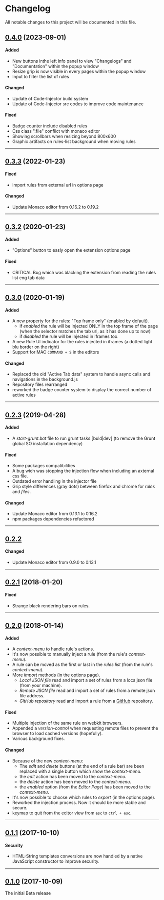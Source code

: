 [//]: # "Types: Added | Changed | Deprecated | Removed | Fixed | Security"
[//]: # "Source: http://keepachangelog.com/en/1.0.0/"

# Changelog
All notable changes to this project will be documented in this file.


## [0.4.0] (2023-09-01)

#### Added
- New buttons inthe left info panel to view "Changelogs" and "Documentation" within the popup window
- Resize grip is now visible in every pages within the popup window
- Input to filter the list of rules

#### Changed
- Update of Code-Injector build system
- Update of Code-Injector src codes to improve code maintenance

#### Fixed
- Badge counter include disabled rules
- Css class ".file" conflict with monaco editor
- Showing scrollbars when resizing beyond 800x600
- Graphic artifacts on rules-list background when moving rules


---
## [0.3.3] (2022-01-23)

#### Fixed
- import rules from external url in options page
   
#### Changed
- Update Monaco editor from 0.16.2 to 0.19.2


---
## [0.3.2] (2020-01-23)
   
#### Added
- "Options" button to easly open the extension options page

#### Fixed
- CRITICAL Bug which was blacking the extension from reading the rules list eng tab data


---
## [0.3.0] (2020-01-19)

#### Added
- A new property for the rules: "Top frame only" (enabled by default). 
  - if *enabled* the rule will be injected ONLY in the top frame of the page (when the selector matches the tab url, as it has done up to now)
  - if *disabled* the rule will be injected in iframes too.
- A new Rule UI indicator for the rules injected in iframes (a dotted light blu border on the right)
- Support for MAC `COMMAND + S` in the editors

#### Changed
- Replaced the old "Active Tab data" system to handle async calls and navigations in the background.js
- Repository files rearranged
- reworked the badge counter system to display the correct number of active rules 


---
## [0.2.3] (2019-04-28)

#### Added
- A *start-grunt.bat* file to run grunt tasks [buld|dev] (to remove the Grunt global SO installation dependency)

#### Fixed
- Some packages compatibilities
- A bug wich was stopping the injection flow when including an axternal css file.
- Outdated error handling in the injector file
- Grip style differences (gray dots) between firefox and chrome for *rules* and *files*.

#### Changed
- Update Monaco editor from 0.13.1 to 0.16.2
- npm packages dependencies refactored


---
## [0.2.2]

#### Changed
- Update Monaco editor from 0.9.0 to 0.13.1


---
## [0.2.1] (2018-01-20)

#### Fixed
- Strange black rendering bars on rules.


---
## [0.2.0] (2018-01-14)

#### Added
- A *context-menu* to handle rule's actions.
- It's now possible to manually inject a rule (from the rule's *context-menu*).
- A rule can be moved as the first or last in the *rules list* (from the rule's *context-menu*).
- More *import* methods (in the options page).
  - *Local JSON file* read and import a set of rules from a loca json file (from your machine).
  - *Remote JSON file* read and import a set of rules from a remote json file address.
  - *GitHub repository* read and import a rule from a [GitHub](https://github.com/) repository.

#### Fixed
- Multiple injection of the same rule on webkit browsers.
- Appended a *version-control* when requesting remote files to prevent the browser to load cached versions (hopefully).
- Various background fixes.

#### Changed
- Because of the new *context-menu*:
  - The *edit* and *delete* buttons (at the end of a rule bar) are been replaced with a single button which show the *context-menu*.
  - the *edit* action has been moved to the *context-menu*.
  - the *delete* action has been moved to the *context-menu*.
  - the *enabled* option (from the *Editor Page*) has been moved to the *context-menu*.
- It's now possible to choose which rules to *export* (in the options page). 
- Reworked the injection process. Now it should be more stable and secure.
- keymap to quit from the editor view from `esc` to `ctrl + esc`.


---
## [0.1.1] (2017-10-10)

#### Security
- HTML-String templates conversions are now handled by a native JavaScript constructor to improve security.


---
## [0.1.0] (2017-10-09)
The initial Beta release



[0.4.0]: https://github.com/Lor-Saba/Code-Injector/releases/tag/v0.4.0
[0.3.3]: https://github.com/Lor-Saba/Code-Injector/releases/tag/v0.3.3
[0.3.2]: https://github.com/Lor-Saba/Code-Injector/releases/tag/v0.3.2
[0.3.0]: https://github.com/Lor-Saba/Code-Injector/releases/tag/v0.3.0
[0.2.3]: https://github.com/Lor-Saba/Code-Injector/releases/tag/v0.2.3
[0.2.2]: https://github.com/Lor-Saba/Code-Injector/releases/tag/v0.2.2
[0.2.1]: https://github.com/Lor-Saba/Code-Injector/releases/tag/v0.2.1
[0.2.0]: https://github.com/Lor-Saba/Code-Injector/releases/tag/v0.2.0
[0.1.1]: https://github.com/Lor-Saba/Code-Injector/releases/tag/v0.1.1
[0.1.0]: https://github.com/Lor-Saba/Code-Injector/releases/tag/v0.1.0